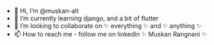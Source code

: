 - 👋 Hi, I’m @muskan-alt
- 🌱 I’m currently learning django, and a bit of flutter
- 💞️ I’m looking to collaborate on ✨ everything ✨ and ✨ anything ✨
- 📫 How to reach me - follow me on linkedin ✨ Muskan Rangnani ✨

<!---
muskan-alt/muskan-alt is a ✨ special ✨ repository because its `README.md` (this file) appears on your GitHub profile.
You can click the Preview link to take a look at your changes.
--->
